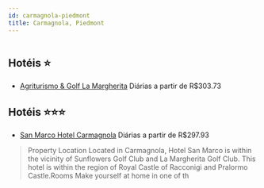 ```yaml
---
id: carmagnola-piedmont
title: Carmagnola, Piedmont
---
```


<center><img src="https://assets.cosmos-data.com/1/05350fc47441198f3cef7fe8b41ddcd2-299977.jpg" alt="" /></center>


## Hotéis ⭐️

-    [Agriturismo & Golf La Margherita](https://www.hurb.com/aud/https://www.hurb.com/hoteis/carmagnola/agriturismo-golf-la-margherita-JNP-JP476410?cmp=18055) Diárias a partir de R$303.73
   > 

## Hotéis ⭐️⭐️⭐️

-    [San Marco Hotel Carmagnola](https://www.hurb.com/aud/https://www.hurb.com/hoteis/carmagnola/san-marco-hotel-carmagnola-JNP-JP725784?cmp=18055) Diárias a partir de R$297.93
   > Property Location Located in Carmagnola, Hotel San Marco is within the vicinity of Sunflowers Golf Club and La Margherita Golf Club.  This hotel is within the region of Royal Castle of Racconigi and Pralormo Castle.Rooms Make yourself at home in one of th
